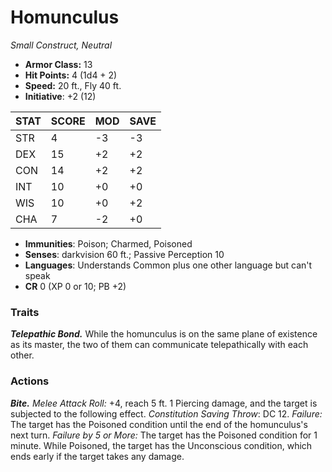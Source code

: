 # Homunculus

*Small Construct, Neutral*

- **Armor Class:** 13
- **Hit Points:** 4 (1d4 + 2)
- **Speed:** 20 ft., Fly 40 ft.
- **Initiative**: +2 (12)

|STAT|SCORE|MOD|SAVE|
| --- | --- | --- | ---- |
| STR | 4 | -3 | -3 |
| DEX | 15 | +2 | +2 |
| CON | 14 | +2 | +2 |
| INT | 10 | +0 | +0 |
| WIS | 10 | +0 | +2 |
| CHA | 7 | -2 | +0 |

- **Immunities**: Poison; Charmed, Poisoned
- **Senses**: darkvision 60 ft.; Passive Perception 10
- **Languages**: Understands Common plus one other language but can't speak
- **CR** 0 (XP 0 or 10; PB +2)

### Traits

***Telepathic Bond.*** While the homunculus is on the same plane of existence as its master, the two of them can communicate telepathically with each other.


### Actions

***Bite.*** *Melee Attack Roll:* +4, reach 5 ft. 1 Piercing damage, and the target is subjected to the following effect. *Constitution Saving Throw*: DC 12. *Failure:*  The target has the Poisoned condition until the end of the homunculus's next turn. *Failure by 5 or More:* The target has the Poisoned condition for 1 minute. While Poisoned, the target has the Unconscious condition, which ends early if the target takes any damage.

